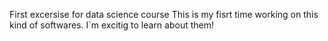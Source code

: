 First excersise for data science course
This is my fisrt time working on this kind of softwares. I´m excitig to learn about them!
